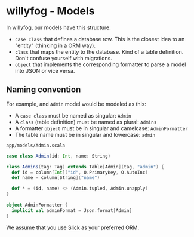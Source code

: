 # willyfog - Models

In willyfog, our models have this structure:

* `case class` that defines a database row. This is the closest idea to an "entity" (thinking in a ORM way).
* `class` that maps the entity to the database. Kind of a table definition. Don't confuse yourself with migrations.
* `object` that implements the corresponding formatter to parse a model into JSON or vice versa.

## Naming convention

For example, and `Admin` model would be modeled as this:

* A `case class` must be named as singular: `Admin`
* A `class` (table definition) must be named as plural: `Admins`
* A formatter `object` must be in singular and camelcase: `AdminFormatter`
* The table name must be in singular and lowercase: `admin`

`app/models/Admin.scala`

```scala
case class Admin(id: Int, name: String)

class Admins(tag: Tag) extends Table[Admin](tag, "admin") {
  def id = column[Int]("id", O.PrimaryKey, O.AutoInc)
  def name = column[String]("name")

  def * = (id, name) <> (Admin.tupled, Admin.unapply)
}

object AdminFormatter {
  implicit val adminFormat = Json.format[Admin]
}
```

We assume that you use [Slick](https://github.com/playframework/play-slick) as your preferred ORM.